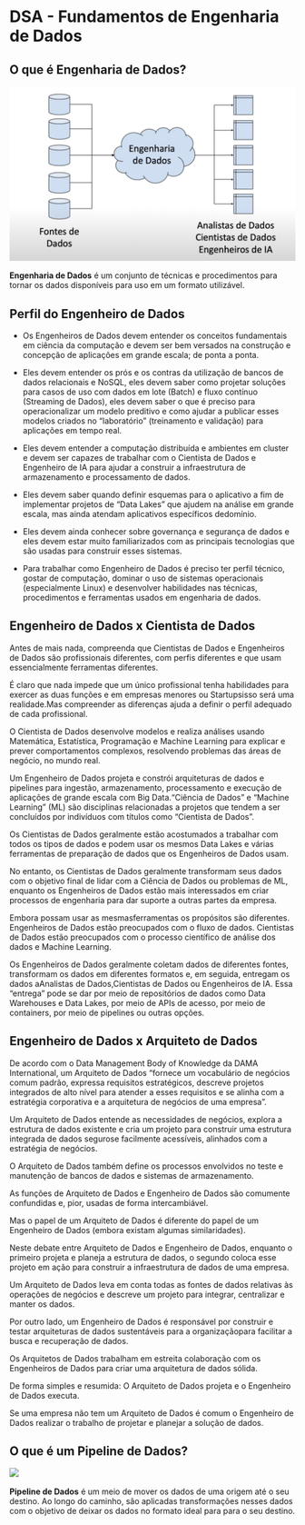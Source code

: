 # DSA - Fundamentos de Engenharia de Dados

## O que é Engenharia de Dados?

<img src="https://github.com/Vinicius999/DSA-Fundamentos-de-Engenharia-de-Dados/blob/main/images/whats-data-engineering.png"></img>

**Engenharia de Dados** é um conjunto de técnicas e procedimentos para tornar os dados disponíveis para uso em um formato utilizável.


## Perfil do Engenheiro de Dados

- Os  Engenheiros  de  Dados  devem  entender  os  conceitos  fundamentais  em  ciência  da computação e devem ser bem versados na construção e concepção de aplicações em grande escala; de ponta a ponta.

- Eles devem entender os prós e os contras da utilização de bancos de dados relacionais e NoSQL, eles devem saber como projetar soluções para casos de uso com dados em lote (Batch) e fluxo contínuo (Streaming de Dados), eles devem saber o que é preciso para operacionalizar um  modelo  preditivo  e  como  ajudar  a  publicar  esses  modelos  criados  no  “laboratório” (treinamento e validação) para aplicações em tempo real.

- Eles  devem  entender  a  computação  distribuída  e  ambientes  em  cluster  e  devem  ser capazes de trabalhar com o Cientista de Dados e Engenheiro de IA para ajudar a construir a infraestrutura de armazenamento e processamento de dados.

- Eles  devem  saber  quando  definir  esquemas  para  o  aplicativo  a  fim  de  implementar projetos de “Data Lakes” que ajudem na análise em grande escala, mas ainda atendam aplicativos específicos dedomínio.

- Eles devem ainda conhecer sobre governança e segurança de dados e eles devem estar muito familiarizados com as principais tecnologias que são usadas para construir esses sistemas.

- Para  trabalhar  como Engenheiro  de  Dados é  preciso  ter  perfil  técnico,  gostar  de computação,  dominar  o  uso  de  sistemas  operacionais  (especialmente  Linux)  e  desenvolver habilidades nas técnicas, procedimentos e ferramentas usados em engenharia de dados.


## Engenheiro de Dados x Cientista de Dados

Antes de mais nada, compreenda que Cientistas de Dados e Engenheiros de Dados são profissionais  diferentes,  com  perfis  diferentes  e  que  usam  essencialmente  ferramentas diferentes.

É claro que nada impede que um único profissional tenha habilidades para exercer as duas funções e em empresas menores ou Startupsisso será uma realidade.Mas compreender as diferenças ajuda a definir o perfil adequado de cada profissional.

O  Cientista  de  Dados  desenvolve  modelos  e  realiza  análises  usando  Matemática, Estatística, Programação e Machine Learning para explicar e prever comportamentos complexos, resolvendo problemas das áreas de negócio, no mundo real.

Um  Engenheiro  de  Dados  projeta  e  constrói  arquiteturas  de  dados  e  pipelines  para ingestão, armazenamento, processamento e execução de aplicações de grande escala com Big Data.“Ciência de Dados” e “Machine Learning” (ML) são disciplinas relacionadas a projetos que tendem a ser concluídos por indivíduos com títulos como “Cientista de Dados”.

Os Cientistas de Dados geralmente estão acostumados a trabalhar com todos os tipos de dados e podem usar os mesmos Data Lakes e várias ferramentas de preparação de dados que os Engenheiros de Dados usam.

No entanto, os Cientistas de Dados geralmente transformam seus dados com o objetivo final de lidar com a Ciência de Dados ou problemas de ML, enquanto os Engenheiros de Dados estão mais interessados em criar processos de engenharia para dar suporte a outras partes da empresa.

Embora possam usar as mesmasferramentas os propósitos são diferentes. Engenheiros de Dados estão preocupados com o fluxo de dados. Cientistas de Dados estão preocupados com o processo científico de análise dos dados e Machine Learning.

Os Engenheiros de Dados geralmente coletam dados de diferentes fontes, transformam os  dados  em  diferentes  formatos  e,  em  seguida,  entregam  os  dados  aAnalistas  de  Dados,Cientistas de Dados ou Engenheiros de IA. Essa “entrega” pode se dar por meio de repositórios de  dados  como  Data  Warehouses  e  Data  Lakes,  por  meio  de  APIs  de  acesso,  por  meio  de containers, por meio de pipelines ou outras opções.


## Engenheiro de Dados x Arquiteto de Dados

De acordo com o Data Management Body of Knowledge da DAMA International, um Arquiteto de Dados “fornece um vocabulário de negócios comum padrão, expressa requisitos estratégicos, descreve projetos integrados de alto nível para atender a esses requisitos e se alinha com a estratégia corporativa e a arquitetura de negócios de uma empresa”.

Um Arquiteto de Dados entende as necessidades de negócios, explora a estrutura de dados existente e cria um projeto para construir uma estrutura integrada de dados segurose facilmente acessíveis, alinhados com a estratégia de negócios.

O Arquiteto de Dados também define  os  processos  envolvidos  no  teste  e  manutenção  de  bancos  de  dados  e  sistemas  de armazenamento.

As funções de Arquiteto de Dados e Engenheiro de Dados são comumente confundidas e, pior, usadas de forma intercambiável. 

Mas o papel de um Arquiteto de Dados é diferente do papel de um Engenheiro de Dados (embora existam algumas similaridades).

Neste debate entre Arquiteto de Dados e Engenheiro de Dados, enquanto o primeiro projeta e planeja a estrutura de dados, o segundo coloca esse projeto em ação para construir a infraestrutura de dados de uma empresa.

Um Arquiteto de Dados leva em conta todas as fontes de dados relativas às operações de negócios e descreve um projeto para integrar, centralizar e manter os dados. 

Por outro lado, um Engenheiro de Dados é responsável por construir e testar arquiteturas de dados sustentáveis para  a  organizaçãopara  facilitar  a  busca  e  recuperação  de  dados. 

Os  Arquitetos  de  Dados trabalham em estreita colaboração com os Engenheiros de Dados para criar uma arquitetura de dados sólida.

De forma simples e resumida: O Arquiteto de Dados projeta e o Engenheiro de Dados executa.

Se  uma  empresa  não  tem  um  Arquiteto  de  Dados é  comum  o  Engenheiro  de  Dados realizar o trabalho de projetar e planejar a solução de dados.



## O que é um Pipeline de Dados?

<img src="https://9013214.fs1.hubspotusercontent-na1.net/hubfs/9013214/imagem-pt-Artigo-de-Blog--Pipeline-de-dados.jpg"></img>

**Pipeline de Dados** é um meio de mover os dados de uma origem até o seu destino. Ao longo do caminho, são aplicadas transformações nesses dados com o objetivo de deixar os dados no formato ideal para para o seu destino.


